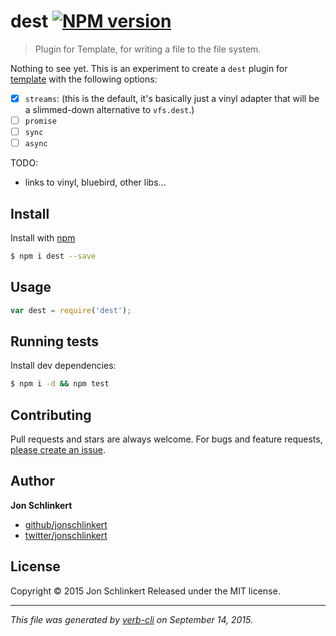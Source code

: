 # dest [![NPM version](https://badge.fury.io/js/dest.svg)](http://badge.fury.io/js/dest)

> Plugin for Template, for writing a file to the file system.

Nothing to see yet. This is an experiment to create a `dest` plugin for [template](https://github.com/jonschlinkert/template) with the following options:

* [x] `streams`: (this is the default, it's basically just a vinyl adapter that will be a slimmed-down alternative to `vfs.dest`.)
* [ ] `promise`
* [ ] `sync`
* [ ] `async`

TODO:

* links to vinyl, bluebird, other libs...

## Install

Install with [npm](https://www.npmjs.com/)

```sh
$ npm i dest --save
```

## Usage

```js
var dest = require('dest');
```

## Running tests

Install dev dependencies:

```sh
$ npm i -d && npm test
```

## Contributing

Pull requests and stars are always welcome. For bugs and feature requests, [please create an issue](https://github.com/jonschlinkert/dest/issues/new).

## Author

**Jon Schlinkert**

+ [github/jonschlinkert](https://github.com/jonschlinkert)
+ [twitter/jonschlinkert](http://twitter.com/jonschlinkert)

## License

Copyright © 2015 Jon Schlinkert
Released under the MIT license.

***

_This file was generated by [verb-cli](https://github.com/assemble/verb-cli) on September 14, 2015._
